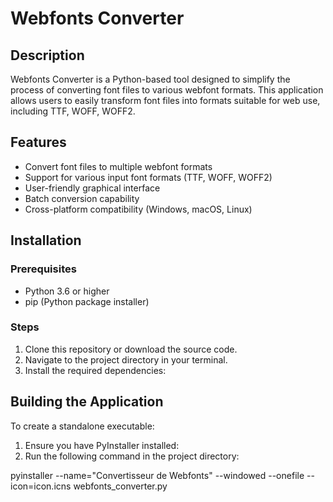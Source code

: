 # Webfonts Converter

## Description

Webfonts Converter is a Python-based tool designed to simplify the process of converting font files to various webfont formats. This application allows users to easily transform font files into formats suitable for web use, including TTF, WOFF, WOFF2.

## Features

- Convert font files to multiple webfont formats
- Support for various input font formats (TTF, WOFF, WOFF2)
- User-friendly graphical interface
- Batch conversion capability
- Cross-platform compatibility (Windows, macOS, Linux)

## Installation

### Prerequisites

- Python 3.6 or higher
- pip (Python package installer)

### Steps

1. Clone this repository or download the source code.
2. Navigate to the project directory in your terminal.
3. Install the required dependencies:


## Building the Application

To create a standalone executable:

1. Ensure you have PyInstaller installed:
2. Run the following command in the project directory:

pyinstaller --name="Convertisseur de Webfonts" --windowed --onefile --icon=icon.icns webfonts_converter.py